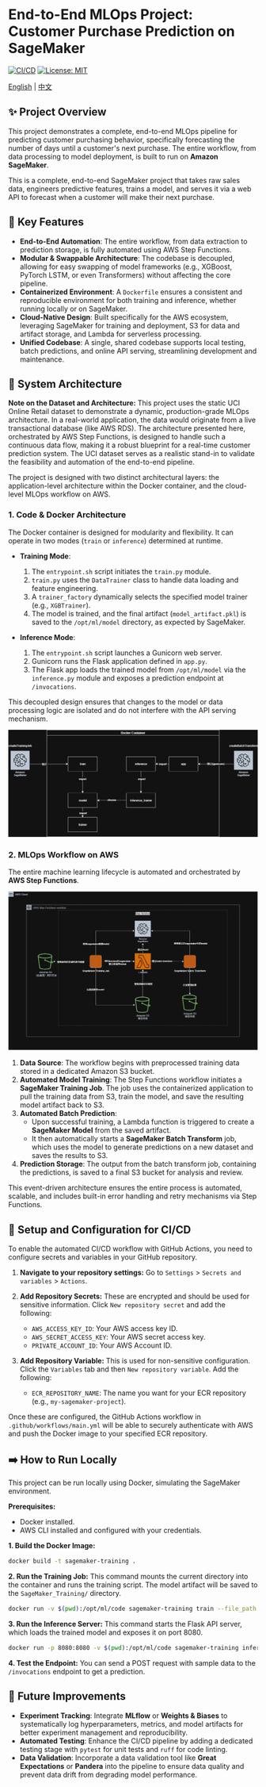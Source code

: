 # End-to-End MLOps Project: Customer Purchase Prediction on SageMaker
[![CI/CD](https://github.com/drink36/SageMaker_Training/actions/workflows/main.yml/badge.svg)](https://github.com/drink36/SageMaker_Training/actions/workflows/main.yml)
[![License: MIT](https://img.shields.io/badge/License-MIT-yellow.svg)](https://opensource.org/licenses/MIT)

[English](./README.md) | [中文](./README.zh-TW.md)

## ✨ Project Overview

This project demonstrates a complete, end-to-end MLOps pipeline for predicting customer purchasing behavior, specifically forecasting the number of days until a customer's next purchase. The entire workflow, from data processing to model deployment, is built to run on **Amazon SageMaker**.

This is a complete, end-to-end SageMaker project that takes raw sales data, engineers predictive features, trains a model, and serves it via a web API to forecast when a customer will make their next purchase.

## 🚀 Key Features

*   **End-to-End Automation**: The entire workflow, from data extraction to prediction storage, is fully automated using AWS Step Functions.
*   **Modular & Swappable Architecture**: The codebase is decoupled, allowing for easy swapping of model frameworks (e.g., XGBoost, PyTorch LSTM, or even Transformers) without affecting the core pipeline.
*   **Containerized Environment**: A `Dockerfile` ensures a consistent and reproducible environment for both training and inference, whether running locally or on SageMaker.
*   **Cloud-Native Design**: Built specifically for the AWS ecosystem, leveraging SageMaker for training and deployment, S3 for data and artifact storage, and Lambda for serverless processing.
*   **Unified Codebase**: A single, shared codebase supports local testing, batch predictions, and online API serving, streamlining development and maintenance.

## 🔨 System Architecture

**Note on the Dataset and Architecture:** This project uses the static UCI Online Retail dataset to demonstrate a dynamic, production-grade MLOps architecture. In a real-world application, the data would originate from a live transactional database (like AWS RDS). The architecture presented here, orchestrated by AWS Step Functions, is designed to handle such a continuous data flow, making it a robust blueprint for a real-time customer prediction system. The UCI dataset serves as a realistic stand-in to validate the feasibility and automation of the end-to-end pipeline.

The project is designed with two distinct architectural layers: the application-level architecture within the Docker container, and the cloud-level MLOps workflow on AWS.

### 1. Code & Docker Architecture

The Docker container is designed for modularity and flexibility. It can operate in two modes (`train` or `inference`) determined at runtime.

*   **Training Mode**:
    1.  The `entrypoint.sh` script initiates the `train.py` module.
    2.  `train.py` uses the `DataTrainer` class to handle data loading and feature engineering.
    3.  A `trainer_factory` dynamically selects the specified model trainer (e.g., `XGBTrainer`).
    4.  The model is trained, and the final artifact (`model_artifact.pkl`) is saved to the `/opt/ml/model` directory, as expected by SageMaker.

*   **Inference Mode**:
    1.  The `entrypoint.sh` script launches a Gunicorn web server.
    2.  Gunicorn runs the Flask application defined in `app.py`.
    3.  The Flask app loads the trained model from `/opt/ml/model` via the `inference.py` module and exposes a prediction endpoint at `/invocations`.

This decoupled design ensures that changes to the model or data processing logic are isolated and do not interfere with the API serving mechanism.

![Docker Architecture Diagram](images/test-1.png)


### 2. MLOps Workflow on AWS

The entire machine learning lifecycle is automated and orchestrated by **AWS Step Functions**.

![MLOps Workflow](images/test-3.png)

1.  **Data Source**: The workflow begins with preprocessed training data stored in a dedicated Amazon S3 bucket.
2.  **Automated Model Training**: The Step Functions workflow initiates a **SageMaker Training Job**. The job uses the containerized application to pull the training data from S3, train the model, and save the resulting model artifact back to S3.
3.  **Automated Batch Prediction**:
    *   Upon successful training, a Lambda function is triggered to create a **SageMaker Model** from the saved artifact.
    *   It then automatically starts a **SageMaker Batch Transform** job, which uses the model to generate predictions on a new dataset and saves the results to S3.
4.  **Prediction Storage**: The output from the batch transform job, containing the predictions, is saved to a final S3 bucket for analysis and review.

This event-driven architecture ensures the entire process is automated, scalable, and includes built-in error handling and retry mechanisms via Step Functions.

## 🔧 Setup and Configuration for CI/CD

To enable the automated CI/CD workflow with GitHub Actions, you need to configure secrets and variables in your GitHub repository.

1.  **Navigate to your repository settings:** Go to `Settings` > `Secrets and variables` > `Actions`.

2.  **Add Repository Secrets:**
    These are encrypted and should be used for sensitive information. Click `New repository secret` and add the following:
    *   `AWS_ACCESS_KEY_ID`: Your AWS access key ID.
    *   `AWS_SECRET_ACCESS_KEY`: Your AWS secret access key.
    *   `PRIVATE_ACCOUNT_ID`: Your AWS Account ID.

3.  **Add Repository Variable:**
    This is used for non-sensitive configuration. Click the `Variables` tab and then `New repository variable`. Add the following:
    *   `ECR_REPOSITORY_NAME`: The name you want for your ECR repository (e.g., `my-sagemaker-project`).

Once these are configured, the GitHub Actions workflow in `.github/workflows/main.yml` will be able to securely authenticate with AWS and push the Docker image to your specified ECR repository.

## ➡️  How to Run Locally

This project can be run locally using Docker, simulating the SageMaker environment.

**Prerequisites:**
*   Docker installed.
*   AWS CLI installed and configured with your credentials.

**1. Build the Docker Image:**
```bash
docker build -t sagemaker-training .
```

**2. Run the Training Job:**
This command mounts the current directory into the container and runs the training script. The model artifact will be saved to the `SageMaker_Training/` directory.
```bash
docker run -v $(pwd):/opt/ml/code sagemaker-training train --file_path Online_Retail.csv
```

**3. Run the Inference Server:**
This command starts the Flask API server, which loads the trained model and exposes it on port 8080.
```bash
docker run -p 8080:8080 -v $(pwd):/opt/ml/code sagemaker-training inference
```

**4. Test the Endpoint:**
You can send a POST request with sample data to the `/invocations` endpoint to get a prediction.

## 📍 Future Improvements

*   **Experiment Tracking**: Integrate **MLflow** or **Weights & Biases** to systematically log hyperparameters, metrics, and model artifacts for better experiment management and reproducibility.
*   **Automated Testing**: Enhance the CI/CD pipeline by adding a dedicated testing stage with `pytest` for unit tests and `ruff` for code linting.
*   **Data Validation**: Incorporate a data validation tool like **Great Expectations** or **Pandera** into the pipeline to ensure data quality and prevent data drift from degrading model performance.